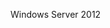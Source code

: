 <Token xmlns:xlink="http://www.w3.org/1999/xlink">Windows Server 2012</Token>

<!--HONumber=Apr16_HO1-->


